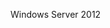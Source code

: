 <Token xmlns:xlink="http://www.w3.org/1999/xlink">Windows Server 2012</Token>

<!--HONumber=Apr16_HO1-->


